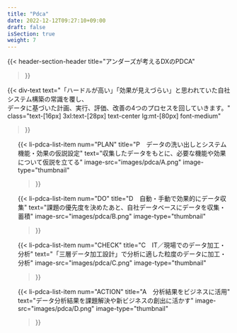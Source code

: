 ```yaml
---
title: "Pdca"
date: 2022-12-12T09:27:10+09:00
draft: false
isSection: true
weight: 7
---
```


<section class="bg-white py-10 md:pt-32 md:pb-10 px-2 3xl:pr-2">

<div class="w-full lg:w-[calc(100%_-_16rem)] 2xl:w-3/4 2xl:mx-auto">

{{< header-section-header 
    title="アンダーズが考えるDXのPDCA"
>}}

{{< div-text
    text="「ハードルが高い」「効果が見えづらい」と思われていた自社システム構築の常識を覆し、<br>データに基づいた計画、実行、評価、改善の4つのプロセスを回していきます。"
    class="text-[16px] 3xl:text-[28px] text-center lg:mt-[80px] font-medium"
>}}

<ul class="mx-auto mt-16 w-fit md:w-11/12 2xl:w-3/4">

{{< li-pdca-list-item 
    num="PLAN"
    title="P　データの洗い出しとシステム機能・効果の仮説設定"
    text="収集したデータをもとに、必要な機能や効果について仮説を立てる"
    image-src="images/pdca/A.png"
    image-type="thumbnail"
>}}

{{< li-pdca-list-item 
    num="DO"
    title="D　自動・手動で効果的にデータ収集"
    text="課題の優先度を決めたあと、自社データベースにデータを収集・蓄積"
    image-src="images/pdca/B.png"
    image-type="thumbnail"
>}}

{{< li-pdca-list-item 
    num="CHECK"
    title="C　IT／現場でのデータ加工・分析"
    text="「三層データ加工設計」で分析に適した粒度のデータに加工・分析"
    image-src="images/pdca/C.png"
    image-type="thumbnail"
>}}

{{< li-pdca-list-item 
    num="ACTION"
    title="A　分析結果をビジネスに活用"
    text="データ分析結果を課題解決や新ビジネスの創出に活かす"
    image-src="images/pdca/D.png"
    image-type="thumbnail"
>}}

</ul>

</div>

</section>
